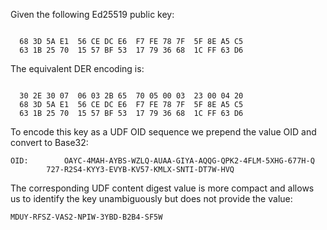
Given the following Ed25519 public key:

~~~~

  68 3D 5A E1  56 CE DC E6  F7 FE 78 7F  5F 8E A5 C5
  63 1B 25 70  15 57 BF 53  17 79 36 68  1C FF 63 D6
~~~~

The equivalent DER encoding is:

~~~~

  30 2E 30 07  06 03 2B 65  70 05 00 03  23 00 04 20
  68 3D 5A E1  56 CE DC E6  F7 FE 78 7F  5F 8E A5 C5
  63 1B 25 70  15 57 BF 53  17 79 36 68  1C FF 63 D6
~~~~

To encode this key as a UDF OID sequence we prepend the value OID
and convert to Base32:

~~~~
OID:        OAYC-4MAH-AYBS-WZLQ-AUAA-GIYA-AQQG-QPK2-4FLM-5XHG-677H-Q
        727-R2S4-KYY3-EVYB-KV57-KMLX-SNTI-DT7W-HVQ
~~~~

The corresponding UDF content digest value is more compact and allows us to identify the 
key unambiguously but does not provide the value:

~~~~
MDUY-RFSZ-VAS2-NPIW-3YBD-B2B4-SF5W
~~~~
